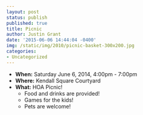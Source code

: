 ```yaml
---
layout: post
status: publish
published: true
title: Picnic
author: Justin Grant
date: '2015-06-06 14:44:04 -0400'
img: /static/img/2010/picnic-basket-300x200.jpg
categories:
- Uncategorized
---
```

* **When:** Saturday June 6, 2014, 4:00pm - 7:00pm
* **Where:** Kendall Square Courtyard
* **What:** HOA Picnic!
  * Food and drinks are provided!
  * Games for the kids!
  * Pets are welcome!
